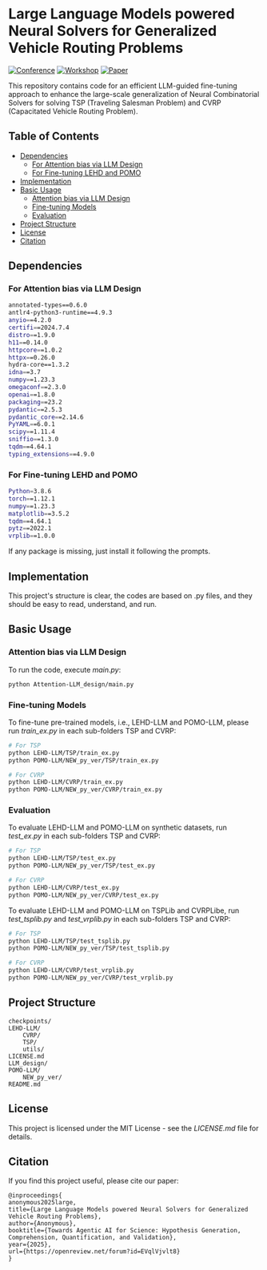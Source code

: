 # Large Language Models powered Neural Solvers for Generalized Vehicle Routing Problems

[![Conference](https://img.shields.io/badge/ICLR-2025-blue)](https://iclr.cc/Conferences/2025)
[![Workshop](https://img.shields.io/badge/Workshop-AgenticAI-green)](https://iclragenticai.github.io/)
[![Paper](https://img.shields.io/badge/Paper-OpenReview-red)](https://openreview.net/forum?id=EVqlVjvlt8)


This repository contains code for an efficient LLM-guided fine-tuning approach to enhance the large-scale generalization of Neural Combinatorial Solvers for solving TSP (Traveling Salesman Problem) and CVRP (Capacitated Vehicle Routing Problem).

## Table of Contents
- [Dependencies](#dependencies)
  - [For Attention bias via LLM Design](#for-attention-bias-via-llm-design)
  - [For Fine-tuning LEHD and POMO](#for-fine-tuning-lehd-and-pomo)
- [Implementation](#implementation)
- [Basic Usage](#basic-usage)
  - [Attention bias via LLM Design](#attention-bias-via-llm-design)
  - [Fine-tuning Models](#fine-tuning-models)
  - [Evaluation](#evaluation)
- [Project Structure](#project-structure)
- [License](#license)
- [Citation](#citation)

## Dependencies

### For Attention bias via LLM Design
```bash
annotated-types==0.6.0
antlr4-python3-runtime==4.9.3
anyio==4.2.0
certifi==2024.7.4
distro==1.9.0
h11==0.14.0
httpcore==1.0.2
httpx==0.26.0
hydra-core==1.3.2
idna==3.7
numpy==1.23.3
omegaconf==2.3.0
openai==1.8.0
packaging==23.2
pydantic==2.5.3
pydantic_core==2.14.6
PyYAML==6.0.1
scipy==1.11.4
sniffio==1.3.0
tqdm==4.64.1
typing_extensions==4.9.0
```

### For Fine-tuning LEHD and POMO
```bash
Python=3.8.6
torch==1.12.1
numpy==1.23.3
matplotlib==3.5.2
tqdm==4.64.1
pytz==2022.1
vrplib==1.0.0
```

If any package is missing, just install it following the prompts.

## Implementation

This project's structure is clear, the codes are based on .py files, and they should be easy to read, understand, and run.

## Basic Usage

### Attention bias via LLM Design

To run the code, execute *main.py*:
```bash
python Attention-LLM_design/main.py
```

### Fine-tuning Models

To fine-tune pre-trained models, i.e., LEHD-LLM and POMO-LLM, please run *train_ex.py* in each sub-folders TSP and CVRP:
```bash
# For TSP
python LEHD-LLM/TSP/train_ex.py
python POMO-LLM/NEW_py_ver/TSP/train_ex.py

# For CVRP
python LEHD-LLM/CVRP/train_ex.py
python POMO-LLM/NEW_py_ver/CVRP/train_ex.py
```


### Evaluation

To evaluate LEHD-LLM and POMO-LLM on synthetic datasets, run *test_ex.py* in each sub-folders TSP and CVRP:
```bash
# For TSP
python LEHD-LLM/TSP/test_ex.py
python POMO-LLM/NEW_py_ver/TSP/test_ex.py

# For CVRP
python LEHD-LLM/CVRP/test_ex.py
python POMO-LLM/NEW_py_ver/CVRP/test_ex.py
```

To evaluate LEHD-LLM and POMO-LLM on TSPLib and CVRPLibe, run *test_tsplib.py* and *test_vrplib.py* in each sub-folders TSP and CVRP:
```bash
# For TSP
python LEHD-LLM/TSP/test_tsplib.py
python POMO-LLM/NEW_py_ver/TSP/test_tsplib.py

# For CVRP
python LEHD-LLM/CVRP/test_vrplib.py
python POMO-LLM/NEW_py_ver/CVRP/test_vrplib.py
```

## Project Structure

```
checkpoints/
LEHD-LLM/
    CVRP/
    TSP/
    utils/
LICENSE.md
LLM_design/
POMO-LLM/
    NEW_py_ver/
README.md
```

## License
This project is licensed under the MIT License - see the *LICENSE.md* file for details.

## Citation
If you find this project useful, please cite our paper:
```
@inproceedings{
anonymous2025large,
title={Large Language Models powered Neural Solvers for Generalized Vehicle Routing Problems},
author={Anonymous},
booktitle={Towards Agentic AI for Science: Hypothesis Generation, Comprehension, Quantification, and Validation},
year={2025},
url={https://openreview.net/forum?id=EVqlVjvlt8}
}
```
